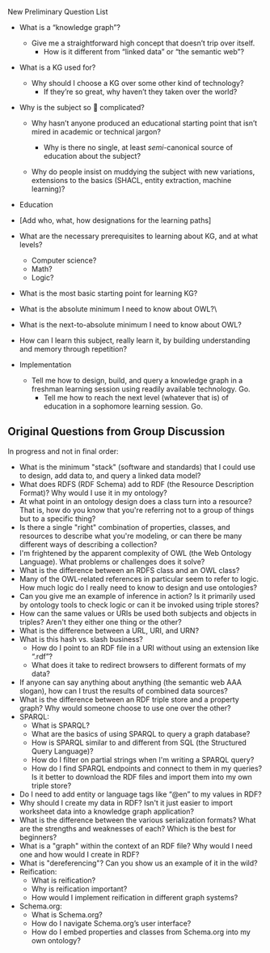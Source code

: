 New Preliminary Question List

- What is a “knowledge graph”?

  - Give me a straightforward high concept that doesn’t trip over itself.
    - How is it different from “linked data” or “the semantic web”?
- What is a KG used for?

  - Why should I choose a KG over some other kind of technology?
    - If they’re so great, why haven’t they taken over the world?
- Why is the subject so 🤬 complicated?

  - Why hasn’t anyone produced an educational starting point that isn’t mired in academic or technical jargon?
    - Why is there no single, at least *semi*-canonical source of education about the subject?

  - Why do people insist on muddying the subject with new variations, extensions to the basics (SHACL, entity extraction, machine learning)?
- Education
- [Add who, what, how designations for the learning paths]
- What are the necessary prerequisites to learning about KG, and at what levels?
  - Computer science?
  - Math?
  - Logic?

- What is the most basic starting point for learning KG?
- What is the absolute minimum I need to know about OWL?\
- What is the next-to-absolute minimum I need to know about OWL?
- How can I learn this subject, really learn it, by building understanding and memory through repetition?
- Implementation

  - Tell me how to design, build, and query a knowledge graph in a freshman learning session using readily available technology. Go.
     - Tell me how to reach the next level (whatever that is) of education in a sophomore learning session. Go.


## Original Questions from Group Discussion

In progress and not in final order:

* What is the minimum "stack" (software and standards) that I could use to design, add data to, and query a linked data model?
* What does RDFS (RDF Schema) add to RDF (the Resource Description Format)? Why would I use it in my ontology?
* At what point in an ontology design does a class turn into a resource? That is, how do you know that you're referring not to a group of things but to a specific thing?
* Is there a single "right" combination of properties, classes, and resources to describe what you're modeling, or can there be many different ways of describing a collection?
* I'm frightened by the apparent complexity of OWL (the Web Ontology Language). What problems or challenges does it solve?
* What is the difference between an RDFS class and an OWL class?
* Many of the OWL-related references in particular seem to refer to logic. How much logic do I really need to know to design and use ontologies?
* Can you give me an example of inference in action? Is it primarily used by ontology tools to check logic or can it be invoked using triple stores?
* How can the same values or URIs be used both subjects and objects in triples? Aren't they either one thing or the other?
* What is the difference between a URL, URI, and URN?
* What is this hash vs. slash business?
   * How do I point to an RDF file in a URI without using an extension like “.rdf”?
   * What does it take to redirect browsers to different formats of my data?
* If anyone can say anything about anything (the semantic web AAA slogan), how can I trust the results of combined data sources?
* What is the difference between an RDF triple store and a property graph? Why would someone choose to use one over the other?
* SPARQL:
   * What is SPARQL?
   * What are the basics of using SPARQL to query a graph database?
   * How is SPARQL similar to and different from SQL (the Structured Query Language)?
   * How do I filter on partial strings when I'm writing a SPARQL query?
   * How do I find SPARQL endpoints and connect to them in my queries? Is it better to download the RDF files and import them into my own triple store?
* Do I need to add entity or language tags like “@en” to my values in RDF?
* Why should I create my data in RDF? Isn't it just easier to import worksheet data into a knowledge graph application?
* What is the difference between the various serialization formats? What are the strengths and weaknesses of each? Which is the best for beginners?
* What is a "graph" within the context of an RDF file? Why would I need one and how would I create in RDF?
* What is "dereferencing"? Can you show us an example of it in the wild?
* Reification:
   * What is reification?
   * Why is reification important?
   * How would I implement reification in different graph systems?
* Schema.org:
   * What is Schema.org?
   * How do I navigate Schema.org’s user interface?
   * How do I embed properties and classes from Schema.org into my own ontology?


